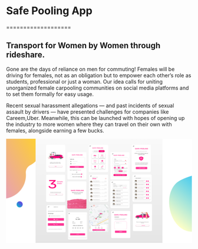 # Safe Pooling App

===================

## Transport for Women by Women through rideshare.

Gone are the days of reliance on men for commuting! Females will be driving for females, not as an obligation but to empower each other’s role as students, professional or just a woman. Our idea calls for uniting unorganized female carpooling communities on social media platforms and to set them formally for easy usage.

Recent sexual harassment allegations — and past incidents of sexual assault by drivers — have presented challenges for companies like Careem,Uber. Meanwhile, this can be launched with hopes of opening up the industry to more women where they can travel on their own with females, alongside earning a few bucks.

<div>
<img src="Static\screens.png"  />
</div>
